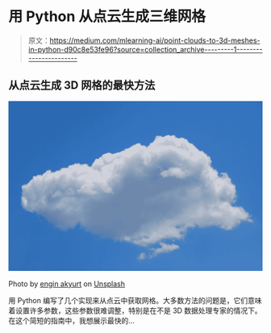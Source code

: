 # 用 Python 从点云生成三维网格

> 原文：<https://medium.com/mlearning-ai/point-clouds-to-3d-meshes-in-python-d90c8e53fe96?source=collection_archive---------1----------------------->

## 从点云生成 3D 网格的最快方法

![](img/512b935499890927622e73af9f8787c6.png)

Photo by [engin akyurt](https://unsplash.com/@enginakyurt?utm_source=medium&utm_medium=referral) on [Unsplash](https://unsplash.com?utm_source=medium&utm_medium=referral)

用 Python 编写了几个实现来从点云中获取网格。大多数方法的问题是，它们意味着设置许多参数，这些参数很难调整，特别是在不是 3D 数据处理专家的情况下。在这个简短的指南中，我想展示最快的…